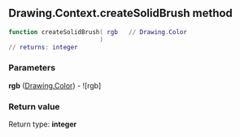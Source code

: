 ## Drawing.Context.createSolidBrush method


```lua
function createSolidBrush( rgb   // Drawing.Color
                         )
// returns: integer
```


### Parameters

**rgb** ([Drawing.Color](../../Drawing/Color.md)) - ![rgb]

### Return value

Return type: **integer**

